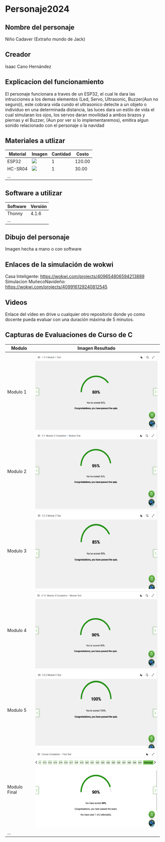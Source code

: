 # Personaje2024
## Nombre del personaje
Niño Cadaver (Extraño mundo de Jack)
## Creador
Isaac Cano Hernández
## Explicacion del funcionamiento
El personaje funcionara a traves de un ESP32, el cual le dara las intrucciones a los demas elementos (Led, Servo, Ultrasonic, Buzzer(Aun no seguro)), este cobrara vida cundo el ultrasonico detecte a un objeto o individuo en una determinada distancia, las luces dara un estilo de vida el cual simularan los ojos, los servos daran movilidad a ambos brazos y piernas y el Buzzer, (Aun por ver si lo implementaremos), emitira algun sonido relacionado con el personaje o la navidad

## Materiales a utlizar
|Material|Imagen|Cantidad|Costo|
|--|--|--|--|
|ESP32|<img src="https://github.com/CanoHernandezI/imagenes/S" width="100"/>|1|120.00|
|HC-SR04|<img width="100" src="https://github.com/user-attachments/assets/e8f3a364-83e3-4194-9eb1-15547012fb1b&quot" />|1|30.00|
|...||||

## Software a utilizar
|Software|Versión|
|--|--|
|Thonny|4.1.6|
|...||

## Dibujo del personaje
Imagen hecha a mano o con software

## Enlaces de la simulación de wokwi
Casa Inteligente: https://wokwi.com/projects/409654806594213889
Simulacion MuñecoNavideño: https://wokwi.com/projects/409916129240812545

## Videos
Enlace del vídeo en drive u cualquier otro repositorio donde yo como docente pueda evaluar con una duración máxima de 5 minutos.

## Capturas de Evaluaciones de Curso de C
|Modulo|Imagen Resultado|
|--|--|
|Modulo 1|<img width="500" height="250" src="imagenes/exam1.png" />|
|Modulo 2|<img width="500" height="250" src="imagenes/exam2.png" />|
|Modulo 3|<img width="500" height="250" src="imagenes/exam3.png" />|
|Modulo 4|<img width="500" height="250" src="imagenes/exam4.png" />|
|Modulo 5|<img width="500" height="250" src="imagenes/exam5.png" />|
|Modulo Final|<img width="500" height="250" src="imagenes/examF.png" />|
|...||

